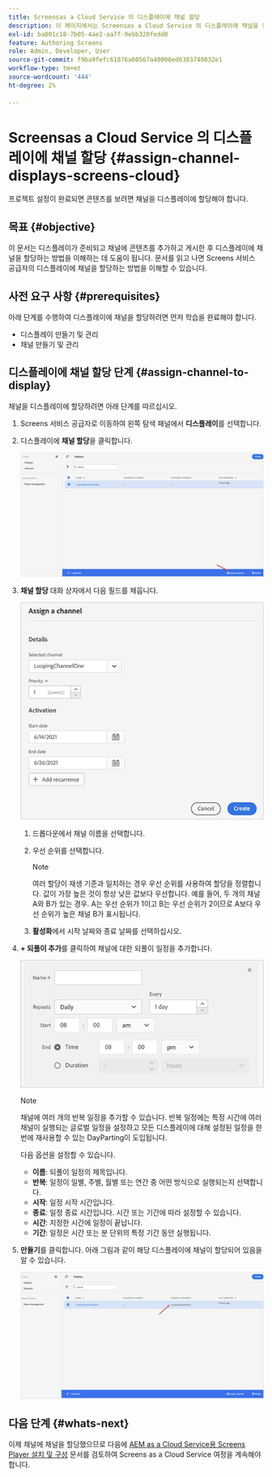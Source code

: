 ```yaml
---
title: Screensas a Cloud Service 의 디스플레이에 채널 할당
description: 이 페이지에서는 Screensas a Cloud Service 의 디스플레이에 채널을 할당하는 방법을 설명합니다.
exl-id: ba001c18-7b05-4ae2-aa7f-9ebb320fedd0
feature: Authoring Screens
role: Admin, Developer, User
source-git-commit: f9ba9fefc61876a60567a40000ed6303740032e1
workflow-type: tm+mt
source-wordcount: '444'
ht-degree: 2%

---
```


# Screensas a Cloud Service 의 디스플레이에 채널 할당 {#assign-channel-displays-screens-cloud}

프로젝트 설정이 완료되면 콘텐츠를 보려면 채널을 디스플레이에 할당해야 합니다.

## 목표 {#objective}

이 문서는 디스플레이가 준비되고 채널에 콘텐츠를 추가하고 게시한 후 디스플레이에 채널을 할당하는 방법을 이해하는 데 도움이 됩니다. 문서를 읽고 나면 Screens 서비스 공급자의 디스플레이에 채널을 할당하는 방법을 이해할 수 있습니다.

## 사전 요구 사항 {#prerequisites}

아래 단계를 수행하여 디스플레이에 채널을 할당하려면 먼저 학습을 완료해야 합니다.

* 디스플레이 만들기 및 관리
* 채널 만들기 및 관리

## 디스플레이에 채널 할당 단계 {#assign-channel-to-display}

채널을 디스플레이에 할당하려면 아래 단계를 따르십시오.

1. Screens 서비스 공급자로 이동하여 왼쪽 탐색 패널에서 **디스플레이**&#x200B;를 선택합니다.

1. 디스플레이에 **채널 할당**&#x200B;을 클릭합니다.

   ![이미지](/help/screens-cloud/assets/display/assignchannel-1.png)

1. **채널 할당** 대화 상자에서 다음 필드를 채웁니다.

   ![이미지](/help/screens-cloud/assets/display/assignchannel-2.png)

   1. 드롭다운에서 채널 이름을 선택합니다.
   1. 우선 순위를 선택합니다.

      >[!NOTE]
      >여러 할당이 재생 기준과 일치하는 경우 우선 순위를 사용하여 할당을 정렬합니다. 값이 가장 높은 것이 항상 낮은 값보다 우선합니다. 예를 들어, 두 개의 채널 A와 B가 있는 경우. A는 우선 순위가 1이고 B는 우선 순위가 2이므로 A보다 우선 순위가 높은 채널 B가 표시됩니다.

   1. **활성화**&#x200B;에서 시작 날짜와 종료 날짜를 선택하십시오.

1. **+ 되풀이 추가**&#x200B;를 클릭하여 채널에 대한 되풀이 일정을 추가합니다.

   ![이미지](/help/screens-cloud/assets/create-content/recurrence-1.png)

   >[!NOTE]
   >채널에 여러 개의 반복 일정을 추가할 수 있습니다. 반복 일정에는 특정 시간에 여러 채널이 실행되는 글로벌 일정을 설정하고 모든 디스플레이에 대해 설정된 일정을 한 번에 재사용할 수 있는 DayParting이 도입됩니다.

   다음 옵션을 설정할 수 있습니다.

   * **이름**: 되풀이 일정의 제목입니다.
   * **반복**: 일정이 일별, 주별, 월별 또는 연간 중 어떤 방식으로 실행되는지 선택합니다.
   * **시작**: 일정 시작 시간입니다.
   * **종료**: 일정 종료 시간입니다. 시간 또는 기간에 따라 설정할 수 있습니다.
   * **시간**: 지정한 시간에 일정이 끝납니다.
   * **기간**: 일정은 시간 또는 분 단위의 특정 기간 동안 실행됩니다.

1. **만들기**&#x200B;를 클릭합니다. 아래 그림과 같이 해당 디스플레이에 채널이 할당되어 있음을 알 수 있습니다.

   ![이미지](/help/screens-cloud/assets/display/assignchannel-3.png)


## 다음 단계 {#whats-next}

이제 채널에 채널을 할당했으므로 다음에 [AEM as a Cloud Service용 Screens Player 설치 및 구성](/help/screens-cloud/managing-players-registration/installing-screens-cloud-player.md) 문서를 검토하여 Screens as a Cloud Service 여정을 계속해야 합니다.
